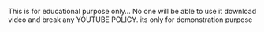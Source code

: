 This is for educational purpose only... No one will be able to use it download video and break any YOUTUBE POLICY. its only for demonstration purpose